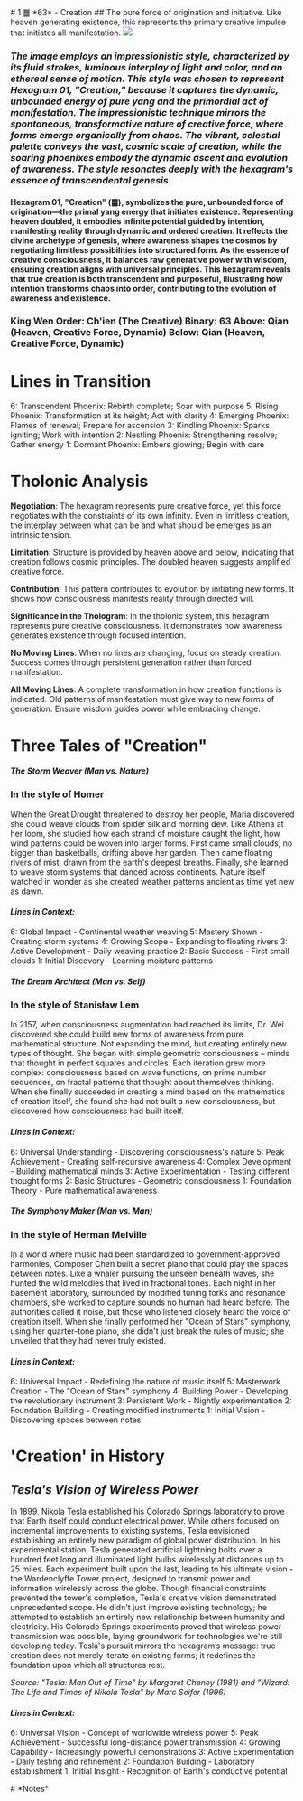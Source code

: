 

<div style="page-break-after: always;"></div>
<div style="page-break-before: right;"></div>
# 1 ䷀ *63* - Creation
## The pure force of origination and initiative. Like heaven generating existence, this represents the primary creative impulse that initiates all manifestation.

<img src="/home/jw/store/src/iching_cli/defs/v2/01.png">

### *The image employs an impressionistic style, characterized by its fluid strokes, luminous interplay of light and color, and an ethereal sense of motion. This style was chosen to represent Hexagram 01, "Creation," because it captures the dynamic, unbounded energy of pure yang and the primordial act of manifestation. The impressionistic technique mirrors the spontaneous, transformative nature of creative force, where forms emerge organically from chaos. The vibrant, celestial palette conveys the vast, cosmic scale of creation, while the soaring phoenixes embody the dynamic ascent and evolution of awareness. The style resonates deeply with the hexagram's essence of transcendental genesis.*
<div style="page-break-after: always;"></div>

#### Hexagram 01, "Creation" (䷀), symbolizes the pure, unbounded force of origination—the primal yang energy that initiates existence. Representing heaven doubled, it embodies infinite potential guided by intention, manifesting reality through dynamic and ordered creation. It reflects the divine archetype of genesis, where awareness shapes the cosmos by negotiating limitless possibilities into structured form. As the essence of creative consciousness, it balances raw generative power with wisdom, ensuring creation aligns with universal principles. This hexagram reveals that true creation is both transcendent and purposeful, illustrating how intention transforms chaos into order, contributing to the evolution of awareness and existence.

### **King Wen Order**: Ch'ien (The Creative) **Binary**: 63 **Above**: Qian (Heaven, Creative Force, Dynamic) **Below**: Qian (Heaven, Creative Force, Dynamic)


# Lines in Transition

6: Transcendent Phoenix: Rebirth complete; Soar with purpose
5: Rising Phoenix: Transformation at its height; Act with clarity
4: Emerging Phoenix: Flames of renewal; Prepare for ascension
3: Kindling Phoenix: Sparks igniting; Work with intention
2: Nestling Phoenix: Strengthening resolve; Gather energy
1: Dormant Phoenix: Embers glowing; Begin with care

# Tholonic Analysis
**Negotiation**: The hexagram represents pure creative force, yet this force negotiates with the constraints of its own infinity. Even in limitless creation, the interplay between what can be and what should be emerges as an intrinsic tension.

**Limitation**: Structure is provided by heaven above and below, indicating that creation follows cosmic principles. The doubled heaven suggests amplified creative force.

**Contribution**: This pattern contributes to evolution by initiating new forms. It shows how consciousness manifests reality through directed will.

**Significance in the Thologram**: In the tholonic system, this hexagram represents pure creative consciousness. It demonstrates how awareness generates existence through focused intention.

**No Moving Lines**: When no lines are changing, focus on steady creation. Success comes through persistent generation rather than forced manifestation.

**All Moving Lines**: A complete transformation in how creation functions is indicated. Old patterns of manifestation must give way to new forms of generation. Ensure wisdom guides power while embracing change.

# Three Tales of "Creation"


##### The Storm Weaver (Man vs. Nature)
### In the style of Homer

When the Great Drought threatened to destroy her people, Maria discovered she could weave clouds from spider silk and morning dew. Like Athena at her loom, she studied how each strand of moisture caught the light, how wind patterns could be woven into larger forms. First came small clouds, no bigger than basketballs, drifting above her garden. Then came floating rivers of mist, drawn from the earth's deepest breaths. Finally, she learned to weave storm systems that danced across continents. Nature itself watched in wonder as she created weather patterns ancient as time yet new as dawn.

#### *Lines in Context:*

6: Global Impact - Continental weather weaving
5: Mastery Shown - Creating storm systems
4: Growing Scope - Expanding to floating rivers
3: Active Development - Daily weaving practice
2: Basic Success - First small clouds
1: Initial Discovery - Learning moisture patterns



##### The Dream Architect (Man vs. Self)
### In the style of Stanisław Lem

In 2157, when consciousness augmentation had reached its limits, Dr. Wei discovered she could build new forms of awareness from pure mathematical structure. Not expanding the mind, but creating entirely new types of thought. She began with simple geometric consciousness – minds that thought in perfect squares and circles. Each iteration grew more complex: consciousness based on wave functions, on prime number sequences, on fractal patterns that thought about themselves thinking. When she finally succeeded in creating a mind based on the mathematics of creation itself, she found she had not built a new consciousness, but discovered how consciousness had built itself.

#### *Lines in Context:*

6: Universal Understanding - Discovering consciousness's nature
5: Peak Achievement - Creating self-recursive awareness
4: Complex Development - Building mathematical minds
3: Active Experimentation - Testing different thought forms
2: Basic Structures - Geometric consciousness
1: Foundation Theory - Pure mathematical awareness



##### The Symphony Maker (Man vs. Man)
### In the style of Herman Melville

In a world where music had been standardized to government-approved harmonies, Composer Chen built a secret piano that could play the spaces between notes. Like a whaler pursuing the unseen beneath waves, she hunted the wild melodies that lived in fractional tones. Each night in her basement laboratory, surrounded by modified tuning forks and resonance chambers, she worked to capture sounds no human had heard before. The authorities called it noise, but those who listened closely heard the voice of creation itself. When she finally performed her "Ocean of Stars" symphony, using her quarter-tone piano, she didn't just break the rules of music; she unveiled that they had never truly existed.

#### *Lines in Context:*

6: Universal Impact - Redefining the nature of music itself
5: Masterwork Creation - The "Ocean of Stars" symphony
4: Building Power - Developing the revolutionary instrument
3: Persistent Work - Nightly experimentation
2: Foundation Building - Creating modified instruments
1: Initial Vision - Discovering spaces between notes





# 'Creation' in History

## *Tesla's Vision of Wireless Power*

In 1899, Nikola Tesla established his Colorado Springs laboratory to prove that Earth itself could conduct electrical power. While others focused on incremental improvements to existing systems, Tesla envisioned establishing an entirely new paradigm of global power distribution. In his experimental station, Tesla generated artificial lightning bolts over a hundred feet long and illuminated light bulbs wirelessly at distances up to 25 miles. Each experiment built upon the last, leading to his ultimate vision - the Wardenclyffe Tower project, designed to transmit power and information wirelessly across the globe. Though financial constraints prevented the tower's completion, Tesla's creative vision demonstrated unprecedented scope. He didn't just improve existing technology; he attempted to establish an entirely new relationship between humanity and electricity. His Colorado Springs experiments proved that wireless power transmission was possible, laying groundwork for technologies we're still developing today. Tesla's pursuit mirrors the hexagram’s message: true creation does not merely iterate on existing forms; it redefines the foundation upon which all structures rest.

*Source: "Tesla: Man Out of Time" by Margaret Cheney (1981) and "Wizard: The Life and Times of Nikola Tesla" by Marc Seifer (1996)*

#### *Lines in Context:*
6: Universal Vision - Concept of worldwide wireless power
5: Peak Achievement - Successful long-distance power transmission
4: Growing Capability - Increasingly powerful demonstrations
3: Active Experimentation - Daily testing and refinement
2: Foundation Building - Laboratory establishment
1: Initial Insight - Recognition of Earth's conductive potential


<div style="page-break-after: always;"></div>
# *Notes*
<div style="page-break-after: always;"></div>
